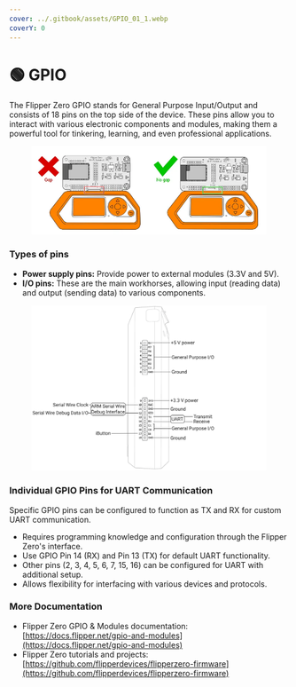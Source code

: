 ```yaml
---
cover: ../.gitbook/assets/GPIO_01_1.webp
coverY: 0
---
```


# 🟢 GPIO

The Flipper Zero GPIO stands for General Purpose Input/Output and consists of 18 pins on the top side of the device. These pins allow you to interact with various electronic components and modules, making them a powerful tool for tinkering, learning, and even professional applications.

<figure><img src="../.gitbook/assets/0_HKYjLXo5tS2X62Ki.webp" alt=""><figcaption></figcaption></figure>

### **Types of pins**

* **Power supply pins:** Provide power to external modules (3.3V and 5V).
* **I/O pins:** These are the main workhorses, allowing input (reading data) and output (sending data) to various components.

<figure><img src="../.gitbook/assets/GPIO.png" alt=""><figcaption></figcaption></figure>

### **Individual GPIO Pins for UART Communication**

Specific GPIO pins can be configured to function as TX and RX for custom UART communication.

* Requires programming knowledge and configuration through the Flipper Zero's interface.
* Use GPIO Pin 14 (RX) and Pin 13 (TX) for default UART functionality.
* Other pins (2, 3, 4, 5, 6, 7, 15, 16) can be configured for UART with additional setup.
* Allows flexibility for interfacing with various devices and protocols.

### More Documentation

* Flipper Zero GPIO & Modules documentation: [https://docs.flipper.net/gpio-and-modules](https://docs.flipper.net/gpio-and-modules)
* Flipper Zero tutorials and projects: [https://github.com/flipperdevices/flipperzero-firmware](https://github.com/flipperdevices/flipperzero-firmware)

